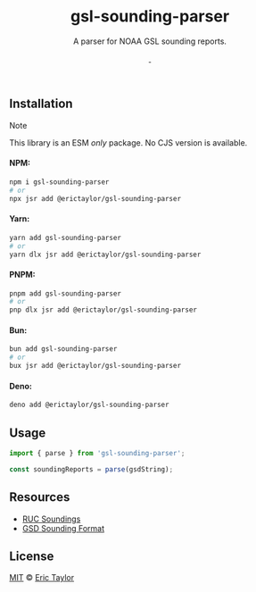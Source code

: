 <h1 align="center">gsl-sounding-parser</h1>

<p align="center">
  A parser for NOAA GSL sounding reports.
</p>

<p align="center">
<a href="https://jsr.io/@erictaylor/gsl-sounding-parser">
  <img src="https://jsr.io/badges/@erictaylor/gsl-sounding-parser" alt="" />
</a>
<a href="https://jsr.io/@erictaylor/gsl-sounding-parser">
  <img src="https://jsr.io/badges/@erictaylor/gsl-sounding-parser/score" alt="" />
</a>
</p>

<br />

## Installation

> [!NOTE]
>
> This library is an ESM _only_ package. No CJS version is available.

#### NPM:

```sh
npm i gsl-sounding-parser
# or
npx jsr add @erictaylor/gsl-sounding-parser
```

#### Yarn:

```sh
yarn add gsl-sounding-parser
# or
yarn dlx jsr add @erictaylor/gsl-sounding-parser
```

#### PNPM:

```sh
pnpm add gsl-sounding-parser
# or
pnp dlx jsr add @erictaylor/gsl-sounding-parser
```

#### Bun:

```sh
bun add gsl-sounding-parser
# or
bux jsr add @erictaylor/gsl-sounding-parser
```

#### Deno:

```sh
deno add @erictaylor/gsl-sounding-parser
```

## Usage

```ts
import { parse } from 'gsl-sounding-parser';

const soundingReports = parse(gsdString);
```

## Resources

- [RUC Soundings](https://rucsoundings.noaa.gov/)
- [GSD Sounding Format](https://rucsoundings.noaa.gov/raob_format.html)


## License

[MIT](/LICENSE.md) © [Eric Taylor](https://github.com/erictaylor)
